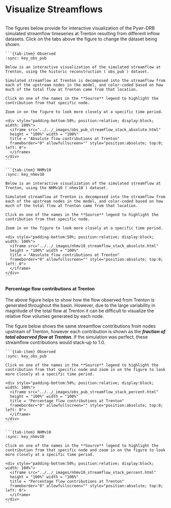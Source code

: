 # Visualize Streamflows

```{warning} This page is not-yet mobile friendly.
```

The figures below provide for interactive visualization of the Pywr-DRB simulated streamflow timeseries at Trenton resulting from different inflow datasets. Click on the tabs above the figure to change the dataset being shown.

````{tab-set}
```{tab-item} Observed
:sync: key_obs_pub

Below is an interactive visualization of the simulated streamflow at Trenton, using the historic reconstruction (`obs_pub`) dataset.

Simulated streamflow at Trenton is decomposed into the streamflow from each of the upstream nodes in the model, and color-coded based on how much of the total flow at Trenton came from that location.

Click on one of the names in the **Source** legend to highlight the contribution from that specific node.

Zoom in on the figure to look more closely at a specific time period.

<div style="padding-bottom:50%; position:relative; display:block; width: 100%">
  <iframe src="../../_images/obs_pub_streamflow_stack_absolute.html"
  height = "100%" width = "100%"
  title = "Absolute flow contributions at Trenton"
  frameborder="0" allowfullscreen="" style="position:absolute; top:0; left: 0">
  </iframe>
</div>
```

```{tab-item} NHMv10
:sync: key_nhmv10

Below is an interactive visualization of the simulated streamflow at Trenton, using the NHMv10 (`nhmv10`) dataset.

Simulated streamflow at Trenton is decomposed into the streamflow from each of the upstream nodes in the model, and color-coded based on how much of the total flow at Trenton came from that location.

Click on one of the names in the **Source** legend to highlight the contribution from that specific node.

Zoom in on the figure to look more closely at a specific time period.

<div style="padding-bottom:50%; position:relative; display:block; width: 100%">
  <iframe src="../../_images/nhmv10_streamflow_stack_absolute.html"
  height = "100%" width = "100%"
  title = "Absolute flow contributions at Trenton"
  frameborder="0" allowfullscreen="" style="position:absolute; top:0; left: 0">
  </iframe>
</div>
```
````

#### Percentage flow contributions at Trenton

The above figure helps to show how the flow observed from Trenton is generated throughout the basin. However, due to the large variability in magnitude of the total flow at Trenton it can be difficult to visualize the relative flow volumes generated by each node.

The figure below shows the same streamflow contributions from nodes upstream of Trenton, however each contribution is shown as the ***fraction of total observed flow at Trenton***. If the simulation was perfect, these streamflow contributions would stack-up to 1.0.

````{tab-set}
```{tab-item} Observed
:sync: key_obs_pub

Click on one of the names in the **Source** legend to highlight the contribution from that specific node and zoom in on the figure to look more closely at a specific time period.

<div style="padding-bottom:50%; position:relative; display:block; width: 100%">
  <iframe src="../../_images/obs_pub_streamflow_stack_percent.html"
  height = "100%" width = "100%"
  title = "Percentage flow contributions at Trenton"
  frameborder="0" allowfullscreen="" style="position:absolute; top:0; left: 0">
  </iframe>
</div>
```

```{tab-item} NHMv10
:sync: key_nhmv10

Click on one of the names in the **Source** legend to highlight the contribution from that specific node and zoom in on the figure to look more closely at a specific time period.

<div style="padding-bottom:50%; position:relative; display:block; width: 100%">
  <iframe src="../../_images/nhmv10_streamflow_stack_percent.html"
  height = "100%" width = "100%"
  title = "Percentage flow contributions at Trenton"
  frameborder="0" allowfullscreen="" style="position:absolute; top:0; left: 0">
  </iframe>
</div>
```
````
